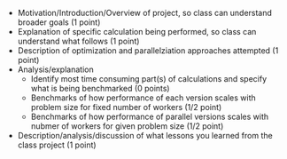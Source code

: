 - Motivation/Introduction/Overview of project, so class can understand broader goals (1 point)
- Explanation of specific calculation being performed, so class can understand what follows (1 point)
- Description of optimization and parallelziation approaches attempted (1 point)
- Analysis/explanation
   - Identify most time consuming part(s) of calculations and specify what is being benchmarked (0 points)
   - Benchmarks of how performance of each version scales with problem size for fixed number of workers (1/2 point)
   - Benchmarks of how performance of parallel versions scales with nubmer of workers for given problem size (1/2 point)
- Description/analysis/discussion of what lessons you learned from the class project (1 point)
